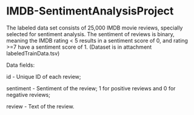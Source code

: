 # IMDB-SentimentAnalysisProject

The labeled data set consists of 25,000 IMDB movie reviews, specially selected for sentiment analysis. The sentiment of reviews is binary, meaning the IMDB rating < 5 results in a sentiment score of 0, and rating >=7 have a sentiment score of 1. (Dataset is in attachment labeledTrainData.tsv)


Data fields:

id - Unique ID of each review;

sentiment - Sentiment of the review; 1 for positive reviews and 0 for negative reviews;

review - Text of the review.
